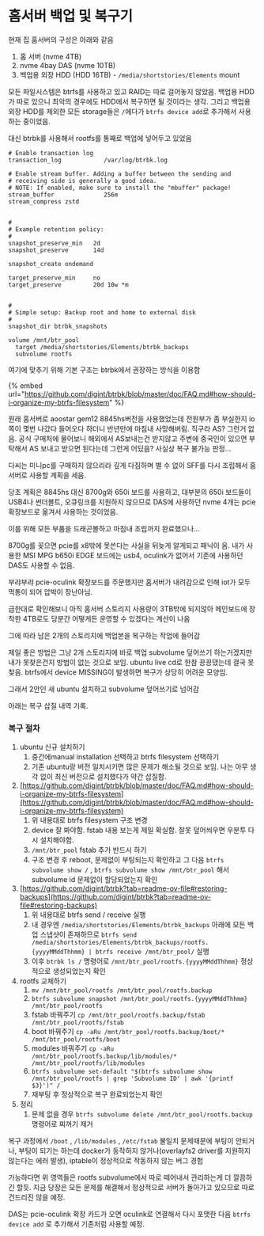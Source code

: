 # 홈서버 백업 및 복구기

현재 집 홈서버의 구성은 아래와 같음

1. 홈 서버 (nvme 4TB)
2. nvme 4bay DAS (nvme 10TB)
3. 백업용 외장 HDD (HDD 16TB) - `/media/shortstories/Elements` mount

모든 파일시스템은 btrfs를 사용하고 있고 RAID는 따로 걸어놓지 않았음. 백업용 HDD가 따로 있으니 최악의 경우에도 HDD에서 복구하면 될 것이라는 생각. 그리고 백업용 외장 HDD를 제외한 모든 storage들은 `/`에다가 `btrfs device add`로 추가해서 사용하는 중이었음.

대신 btrbk를  사용해서 rootfs를 통째로 백업에 넣어두고 있었음

```tsconfig
# Enable transaction log
transaction_log            /var/log/btrbk.log

# Enable stream buffer. Adding a buffer between the sending and
# receiving side is generally a good idea.
# NOTE: If enabled, make sure to install the "mbuffer" package!
stream_buffer              256m
stream_compress zstd


#
# Example retention policy:
#
snapshot_preserve_min   2d
snapshot_preserve       14d

snapshot_create ondemand

target_preserve_min     no
target_preserve         20d 10w *m


#
# Simple setup: Backup root and home to external disk
#
snapshot_dir btrbk_snapshots

volume /mnt/btr_pool
  target /media/shortstories/Elements/btrbk_backups
  subvolume rootfs
```

여기에 맞추기 위해 기본 구조는 btrbk에서 권장하는 방식을 이용함

{% embed url="https://github.com/digint/btrbk/blob/master/doc/FAQ.md#how-should-i-organize-my-btrfs-filesystem" %}

원래 홈서버로 aoostar gem12 8845hs버전을 사용했었는데 전원부가 좀 부실한지 io쪽이 몇번 나갔다 들어오다 하더니 반년만에 마침내 사망해버림. 직구라 AS? 그런거 없음. 공식 구매처에 물어보니 해외에서 AS보내는건  받지않고 주변에 중국인이 있으면 부탁해서 AS 보내고 받으면 된다는데 그런게 어딨음? 사실상 복구 불가능 판정...

다씨는 미니pc를 구매하지 않으리라 깊게 다짐하며 별 수 없이 SFF를 다시 조립해서 홈서버로 사용할 계획을 세움.

당초 계획은 8845hs 대신 8700g와 650i 보드를 사용하고, 대부분의 650i 보드들이 USB4나 썬더볼트, 오큐링크를 지원하지 않으므로 DAS에 사용하던 nvme 4개는 pcie 확장보드로 옮겨서 사용하는 것이었음.

이를 위해 모든 부품을 드래곤볼하고 마침내 조립까지 완료했으나...

8700g를 꽂으면 pcie를 x8밖에 못쓴다는 사실을 뒤늦게 알게되고 패닉이 옴. 내가 사용한 MSI MPG b650i  EDGE 보드에는 usb4, oculink가 없어서 기존에 사용하던 DAS도 사용할 수 없음.

부랴부랴 pcie-oculink 확장보드를 주문했지만 홈서버가 내려감으로 인해 iot가 모두 먹통이 되어 압박이 장난아님.

급한대로 확인해보니 아직 홈서버 스토리지 사용량이 3TB밖에 되지않아 메인보드에 장착한 4TB로도 당분간 어떻게든 운영할 수 있겠다는 계산이 나옴

그에 따라 남은 2개의 스토리지에 백업본을 복구하는 작업에 들어감

제일 좋은 방법은 그냥 2개 스토리지에 바로 백업 subvolume 덮어쓰기 하는거겠지만 내가 못찾은건지 방법이 없는 것으로 보임. ubuntu live cd로 한참 끙끙댔는데 결국 못찾음. btrfs에서 device MISSING이 발생하면 복구가 상당히 어려운 모양임.

그래서 2안인 새 ubuntu 설치하고 subvolume 덮어쓰기로 넘어감

아래는 복구 삽질 내역 기록.

### 복구 절차

1. ubuntu 신규 설치하기
   1. 중간에manual installation 선택하고 btrfs filesystem 선택하기
   2. 기존 ubuntu랑 버전 일치시키면 많은 문제가 해소될 것으로 보임. 나는 아무 생각 없이 최신 버전으로 설치했다가 약간 삽질함.
2. [https://github.com/digint/btrbk/blob/master/doc/FAQ.md#how-should-i-organize-my-btrfs-filesystem](https://github.com/digint/btrbk/blob/master/doc/FAQ.md#how-should-i-organize-my-btrfs-filesystem)
   1. 위 내용대로 btrfs filesystem 구조 변경
   2. device 잘 봐야함. fstab 내용 보는게 제일 확실함. 잘못 덮어씌우면 우분투 다시 설치해야함.
   3. `/mnt/btr_pool` fstab 추가 반드시 하기
   4. 구조 변경 후 reboot, 문제없이 부팅되는지 확인하고 그 다음 `btrfs subvolume show /` , `btrfs subvolume show /mnt/btr_pool` 해서 subvolume id 문제없이 할당되었는지 확인
3. [https://github.com/digint/btrbk?tab=readme-ov-file#restoring-backups](https://github.com/digint/btrbk?tab=readme-ov-file#restoring-backups)
   1. 위 내용대로 btrfs send / receive 실행
   2. 내 경우엔 `/media/shortstories/Elements/btrbk_backups` 아래에 모든 백업 스냅샷이 존재하므로 `btrfs send /media/shortstories/Elements/btrbk_backups/rootfs.{yyyyMMddThhmm} | btrfs receive /mnt/btr_pool/` 실행
   3. 이후 `btrbk ls /` 명령어로 `/mnt/btr_pool/rootfs.{yyyyMMddThhmm}` 정상적으로 생성되었는지 확인
4. rootfs 교체하기
   1. `mv /mnt/btr_pool/rootfs /mnt/btr_pool/rootfs.backup`&#x20;
   2. `btrfs subvolume snapshot /mnt/btr_pool/rootfs.{yyyyMMddThhmm} /mnt/btr_pool/rootfs`&#x20;
   3. fstab 바꿔주기 `cp /mnt/btr_pool/rootfs.backup/fstab /mnt/btr_pool/rootfs/fstab`
   4. boot 바꿔주기 `cp -aRu /mnt/btr_pool/rootfs.backup/boot/* /mnt/btr_pool/rootfs/boot`
   5. modules 바꿔주기 `cp -aRu /mnt/btr_pool/rootfs.backup/lib/modules/* /mnt/btr_pool/rootfs/lib/modules`
   6. `btrfs subvolume set-default "$(btrfs subvolume show /mnt/btr_pool/rootfs | grep 'Subvolume ID' | awk '{printf $3}')" /`&#x20;
   7. 재부팅 후 정상적으로 복구 완료되었는지 확인
5. 정리
   1. 문제 없을 경우 `btrfs subvolume delete /mnt/btr_pool/rootfs.backup` 명령어로 찌꺼기 제거&#x20;

복구 과정에서 `/boot` , `/lib/modules` , `/etc/fstab` 불일치 문제때문에 부팅이 안되거나, 부팅이 되기는 하는데 docker가 동작하지 않거나(overlayfs2 driver를 지원하지 않는다는 에러 발생), iptable이 정상적으로 작동하지 않는 버그 경험

가능하다면 위 영역들은 rootfs subvolume에서 따로 떼어내서 관리하는게 더 깔끔하긴 할듯. 지금 당장은 모든 문제를 해결해서 정상적으로 서버가 돌아가고 있으므로 따로 건드리진 않을 예정.

DAS는 pcie-oculink 확장 카드가 오면 oculink로 연결해서 다시 포맷한 다음 `btrfs device add` 로 추가해서 기존처럼 사용할 예정.

